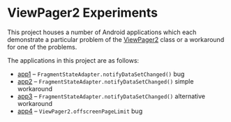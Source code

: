 # ViewPager2 Experiments

This project houses a number of Android applications which each demonstrate a particular problem of
the [ViewPager2](https://developer.android.com/reference/androidx/viewpager2/widget/ViewPager2) class or a
workaround for one of the problems.

The applications in this project are as follows:

* [app1](app1) – `FragmentStateAdapter.notifyDataSetChanged()` bug
* [app2](app2) – `FragmentStateAdapter.notifyDataSetChanged()` simple workaround
* [app3](app3) – `FragmentStateAdapter.notifyDataSetChanged()` alternative workaround
* [app4](app4) – `ViewPager2.offscreenPageLimit` bug
